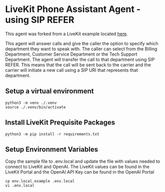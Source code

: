 # LiveKit Phone Assistant Agent - using SIP REFER

This agent was forked from a LiveKit example located [here](https://github.com/livekit-examples/phone-assistant/tree/main).  

This agent will answer calls and give the caller the option to specify which department they want to speak with. The caller can select from the Billing Department, Customer Service Department or the Tech Support Department.  The agent will transfer the call to that department using SIP REFER.  This means that the call will be sent back to the carrier and the carrier will initiate a new call using a SIP URI that represents that department.

## Setup a virtual environment
```
python3 -m venv ./.venv
source ./.venv/bin/activate
```

## Install LiveKit Prequisite Packages
```
python3 -m pip install -r requirements.txt
```

## Setup Environment Variables

Copy the sample file to .env.local and update the file with values needed to connect to LiveKit and OpenAI.  The LiveKit values can be found in the LiveKit Portal and the OpenAI API Key can be found in the OpenAI Portal

```
cp env.local.example .env.local
vi .env.local
```
